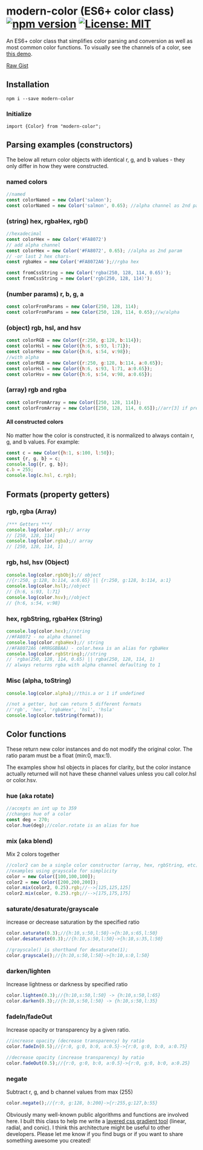 # modern-color (ES6+ color class)  [![npm version](https://badge.fury.io/js/modern-color.svg)](https://badge.fury.io/js/modern-color) [![License: MIT](https://img.shields.io/badge/License-MIT-yellow.svg)](https://opensource.org/licenses/MIT)

An ES6+ color class that simplifies color parsing and conversion as well as most common color functions. To visually see the channels of a color, see [this demo](http://preview.thewebkid.com/modules/v-cpicker).
 
[Raw Gist](https://gist.github.com/thewebkid/e3a1c969564256aeaf6f5137d03fa401)
 
## Installation
    npm i --save modern-color

### Initialize 
    import {Color} from "modern-color";
  
## Parsing examples (constructors)
The below all return color objects with identical r, g, and b values - they only differ in how they were constructed.
### named colors
```javascript
//named
const colorNamed = new Color('salmon');
const colorNamed = new Color('salmon', 0.65); //alpha channel as 2nd param
```

### (string) hex, rgbaHex, rgb() 
```javascript
//hexadecimal
const colorHex = new Color('#FA8072')
// add alpha channel
const colorHex = new Color('#FA8072', 0.65); //alpha as 2nd param
// -or last 2 hex chars-
const rgbaHex = new Color('#FA8072A6');//rgba hex

const fromCssString = new Color('rgba(250, 128, 114, 0.65)');
const fromCssString = new Color('rgb(250, 128, 114)');
```

### (number params) r, b, g, a 
```javascript
const colorFromParams = new Color(250, 128, 114);
const colorFromParams = new Color(250, 128, 114, 0.65);//w/alpha
```

### (object) rgb, hsl, and hsv  
```javascript
const colorRGB = new Color({r:250, g:128, b:114});
const colorHsl = new Color({h:6, s:93, l:71});
const colorHsv = new Color({h:6, s:54, v:98});
//with alpha
const colorRGB = new Color({r:250, g:128, b:114, a:0.65});
const colorHsl = new Color({h:6, s:93, l:71, a:0.65});
const colorHsv = new Color({h:6, s:54, v:98, a:0.65});
```

### (array) rgb and rgba
```javascript
const colorFromArray = new Color([250, 128, 114]);
const colorFromArray = new Color([250, 128, 114, 0.65]);//arr[3] if present is alpha 
```


#### All constructed colors
No matter how the color is constructed, it is normalized to always contain r, g, and b values. For example:

```javascript 
const c = new Color({h:1, s:100, l:50});
const {r, g, b} = c;
console.log({r, g, b});
c.b = 255;
console.log(c.hsl, c.rgb);
 ```


## Formats (property getters)

### rgb, rgba (Array)
```javascript
/*** Getters ***/
console.log(color.rgb);// array
// [250, 128, 114]
console.log(color.rgba);// array
// [250, 128, 114, 1]
```
### rgb, hsl, hsv (Object)
```javascript
console.log(color.rgbObj);// object
//{r:250, g:128, b:114, a:0.65} || {r:250, g:128, b:114, a:1}
console.log(color.hsl);//object
// {h:6, s:93, l:71}
console.log(color.hsv);//object
// {h:6, s:54, v:98}
```
### hex, rgbString, rgbaHex (String)
```javascript
console.log(color.hex);//string
//#FA8072 - no alpha channel
console.log(color.rgbaHex);// string
//#FA8072A6 (#RRGGBBAA) - color.hexa is an alias for rgbaHex
console.log(color.rgbString);//string
// `rgba(250, 128, 114, 0.65) || rgba(250, 128, 114, 1)
// always returns rgba with alpha channel defaulting to 1
```

### Misc (alpha, toString)
```javascript
console.log(color.alpha);//this.a or 1 if undefined

//not a getter, but can return 5 different formats
//'rgb', 'hex', 'rgbaHex', 'hsl', 'hsla' 
console.log(color.toString(format));

```

## Color functions
These return new color instances and do not modify the original color. The ratio param must be a float (min:0, max:1). 

The examples show hsl objects in places for clarity, but the color instance actually returned will not have these channel values unless you call color.hsl or color.hsv.

### hue (aka rotate)
```javascript
//accepts an int up to 359
//changes hue of a color
const deg = 270;
color.hue(deg);//color.rotate is an alias for hue
```

### mix (aka blend)
Mix 2 colors together
```javascript
//color2 can be a single color constructor (array, hex, rgbString, etc)
//examples using grayscale for simplicity  
color = new Color([100,100,100]);
color2 = new Color([200,200,200]);
color.mix(color2, 0.25).rgb;//-->[125,125,125]
color2.mix(color, 0.25).rgb;//-->[175,175,175]
```
### saturate/desaturate/grayscale
increase or decrease saturation by the specified ratio
```javascript
color.saturate(0.3);//{h:10,s:50,l:50}->{h:10,s:65,l:50}
color.desaturate(0.3);//{h:10,s:50,l:50}->{h:10,s:35,l:50}

//grayscale() is shorthand for desaturate(1);
color.grayscale();//{h:10,s:50,l:50}->{h:10,s:0,l:50}
```

### darken/lighten
Increase lightness or darkness by specified ratio 
```javascript
color.lighten(0.3);//{h:10,s:50,l:50} -> {h:10,s:50,l:65}
color.darken(0.3);//{h:10,s:50,l:50} -> {h:10,s:50,l:35}
```
### fadeIn/fadeOut
Increase opacity or transparency by a given ratio. 
```javascript
//increase opacity (decrease transparency) by ratio
color.fadeIn(0.5);//{r:0, g:0, b:0, a:0.5}->{r:0, g:0, b:0, a:0.75}

//decrease opacity (increase transparency) by ratio
color.fadeOut(0.5);//{r:0, g:0, b:0, a:0.5}->{r:0, g:0, b:0, a:0.25}
```
### negate
Subtract r, g, and b channel values from max (255) 
```javascript
color.negate();//{r:0, g:128, b:200}->{r:255,g:127,b:55}
```

Obviously many well-known public algorithms and functions are involved here. I built this class to help me write a [layered css gradient tool](http://preview.thewebkid.com/gradients) (linear, radial, and conic). I think this architecture might be useful to other developers. Please let me know if you find bugs or if you want to share something awesome you created!
